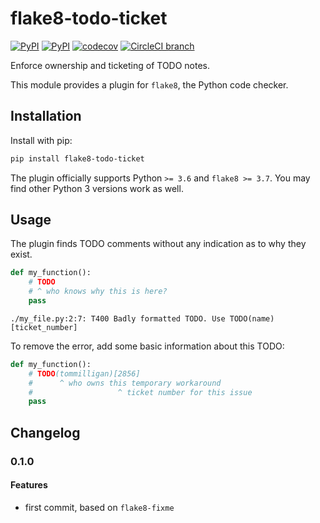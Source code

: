 # flake8-todo-ticket

[![PyPI](https://img.shields.io/pypi/v/flake8-todo-ticket.svg)](https://pypi.python.org/pypi/flake8-todo-ticket)
[![PyPI](https://img.shields.io/pypi/pyversions/flake8-todo-ticket.svg)](https://pypi.python.org/pypi/flake8-todo-ticket)
[![codecov](https://codecov.io/gh/tommilligan/flake8-todo-ticket/branch/master/graph/badge.svg)](https://codecov.io/gh/tommilligan/flake8-todo-ticket/branch/master)
[![CircleCI branch](https://img.shields.io/circleci/project/github/tommilligan/flake8-todo-ticket/master.svg)](https://circleci.com/gh/tommilligan/flake8-todo-ticket)

Enforce ownership and ticketing of TODO notes.

This module provides a plugin for `flake8`, the Python code checker.

## Installation

Install with pip:

```bash
pip install flake8-todo-ticket
```

The plugin officially supports Python `>= 3.6` and `flake8 >= 3.7`.
You may find other Python 3 versions work as well.

## Usage

The plugin finds TODO comments without any indication as to why they exist.

```python
def my_function():
    # TODO
    # ^ who knows why this is here?
    pass
```

```log
./my_file.py:2:7: T400 Badly formatted TODO. Use TODO(name)[ticket_number]
```

To remove the error, add some basic information about this TODO:

```python
def my_function():
    # TODO(tommilligan)[2856]
    #      ^ who owns this temporary workaround
    #                   ^ ticket number for this issue
    pass
```

## Changelog

### 0.1.0

#### Features

- first commit, based on `flake8-fixme`
